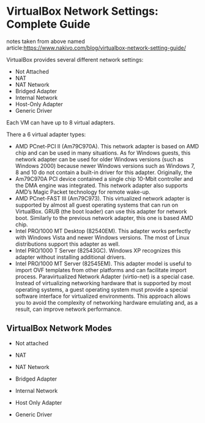 # VirtualBox Network Settings: Complete Guide

notes taken from above named article:<https://www.nakivo.com/blog/virtualbox-network-setting-guide/>

VirtualBox provides several different network settings:

- Not Attached
- NAT
- NAT Network
- Bridged Adapter
- Internal Network
- Host-Only Adapter
- Generic Driver

Each VM can have up to 8 virtual adapters.

There a 6 virtual adapter types:

- AMD PCnet-PCI II (Am79C970A). This network adapter is based on AMD chip and can be used in many situations. As for Windows guests, this network adapter can be used for older Windows versions (such as Windows 2000) because newer Windows versions such as Windows 7, 8 and 10 do not contain a built-in driver for this adapter. Originally, the
- Am79C970A PCI device contained a single chip 10-Mbit controller and the DMA engine was integrated. This network adapter also supports AMD’s Magic Packet technology for remote wake-up.
- AMD PCnet-FAST III (Am79C973). This virtualized network adapter is supported by almost all guest operating systems that can run on VirtualBox. GRUB (the boot loader) can use this adapter for network boot. Similarly to the previous network adapter, this one is based AMD chip.
- Intel PRO/1000 MT Desktop (82540EM). This adapter works perfectly with Windows Vista and newer Windows versions. The most of Linux distributions support this adapter as well.
- Intel PRO/1000 T Server (82543GC). Windows XP recognizes this adapter without installing additional drivers.
- Intel PRO/1000 MT Server (82545EM). This adapter model is useful to import OVF templates from other platforms and can facilitate import process.
Paravirtualized Network Adapter (virtio-net) is a special case. Instead of virtualizing networking hardware that is supported by most operating systems, a guest operating system must provide a special software interface for virtualized environments. This approach allows you to avoid the complexity of networking hardware emulating and, as a result, can improve network performance.

## VirtualBox Network Modes

- Not attached
  
- NAT
  
- NAT Network

- Bridged Adapter

- Internal Network

- Host Only Adapter

- Generic Driver